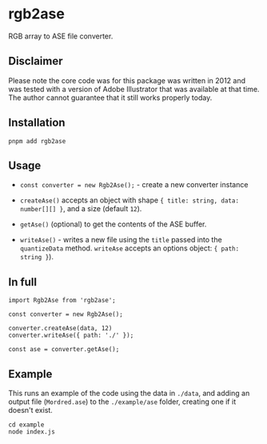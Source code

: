 # rgb2ase

RGB array to ASE file converter.

## Disclaimer

Please note the core code was for this package was written in 2012 and was tested with a version of Adobe Illustrator that was available at that time. The author cannot guarantee that it still works properly today.

## Installation

`pnpm add rgb2ase`

## Usage

- `const converter = new Rgb2Ase();` - create a new converter instance

- `createAse()` accepts an object with shape `{ title: string, data: number[][] }`, and a size (default `12`).

- `getAse()` (optional) to get the contents of the ASE buffer.

- `writeAse()` - writes a new file using the `title` passed into the `quantizeData` method. `writeAse` accepts an options object: `{ path: string }`).

## In full

```
import Rgb2Ase from 'rgb2ase';

const converter = new Rgb2Ase();

converter.createAse(data, 12)
converter.writeAse({ path: './' });

const ase = converter.getAse();
```

## Example

This runs an example of the code using the data in `./data`, and adding an output file (`Mordred.ase`) to the `./example/ase` folder, creating one if it doesn't exist.

```
cd example
node index.js
```